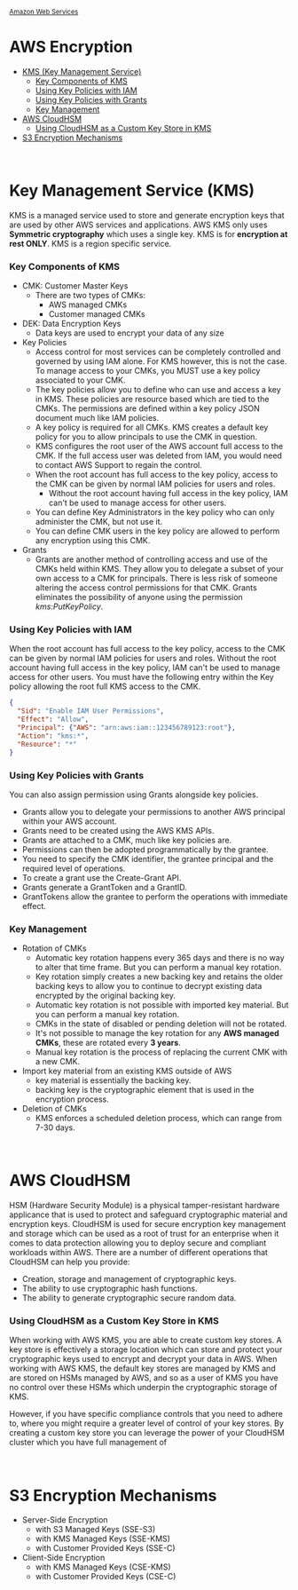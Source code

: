 <sub>[Amazon Web Services](../pages/aws.md)</sub>

# AWS Encryption

- [KMS (Key Management Service)](#key-management-service-kms)
  - [Key Components of KMS](#key-components-of-kms)
  - [Using Key Policies with IAM](#using-key-policies-with-iam)
  - [Using Key Policies with Grants](#using-key-policies-with-grants)
  - [Key Management](#key-management)
- [AWS CloudHSM](#aws-cloudhsm)
  - [Using CloudHSM as a Custom Key Store in KMS](#using-cloudhsm-as-a-custom-key-store-in-kms)
- [S3 Encryption Mechanisms](#s3-encryption-mechanisms)

<br />

# Key Management Service (KMS)

KMS is a managed service used to store and generate encryption keys that are used by other AWS services and applications. AWS KMS only uses **Symmetric cryptography** which uses a single key. KMS is for **encryption at rest ONLY**. KMS is a region specific service. 

### Key Components of KMS
- CMK: Customer Master Keys
  - There are two types of CMKs:
    - AWS managed CMKs
    - Customer managed CMKs
- DEK: Data Encryption Keys
  - Data keys are used to encrypt your data of any size
- Key Policies
  - Access control for most services can be completely controlled and governed by using IAM alone. For KMS however, this is not the case. To manage access to your CMKs, you MUST use a key policy associated to your CMK.
  - The key policies allow you to define who can use and access a key in KMS. These policies are resource based which are tied to the CMKs. The permissions are defined within a key policy JSON document much like IAM policies.
  - A key policy is required for all CMKs. KMS creates a default key policy for you to allow principals to use the CMK in question. 
  - KMS configures the root user of the AWS account full access to the CMK. If the full access user was deleted from IAM, you would need to contact AWS Support to regain the control.
  - When the root account has full access to the key policy, access to the CMK can be given by normal IAM policies for users and roles.
    - Without the root account having full access in the key policy, IAM can't be used to manage access for other users.
  - You can define Key Administrators in the key policy who can only administer the CMK, but not use it.
  - You can define CMK users in the key policy are allowed to perform any encryption using this CMK.
- Grants 
  - Grants are another method of controlling access and use of the CMKs held within KMS. They allow you to delegate a subset of your own access to a CMK for principals. There is less risk of someone altering the access control permissions for that CMK. Grants eliminates the possibility of anyone using the permission _kms:PutKeyPolicy_.

### Using Key Policies with IAM
When the root account has full access to the key policy, access to the CMK can be given by normal IAM policies for users and roles. Without the root account having full access in the key policy, IAM can't be used to manage access for other users. You must have the following entry within the Key policy allowing the root full KMS access to the CMK.
~~~json
{
  "Sid": "Enable IAM User Permissions",
  "Effect": "Allow",
  "Principal": {"AWS": "arn:aws:iam::123456789123:root"},
  "Action": "kms:*",
  "Resource": "*"
}
~~~

### Using Key Policies with Grants

You can also assign permission using Grants alongside key policies.
- Grants allow you to delegate your permissions to another AWS principal within your AWS account.
- Grants need to be created using the AWS KMS APIs.
- Grants are attached to a CMK, much like key policies are.
- Permissions can then be adopted programmatically by the grantee.
- You need to specify the CMK identifier, the grantee principal and the required level of operations.
- To create a grant use the Create-Grant API.
- Grants generate a GrantToken and a GrantID.
- GrantTokens allow the grantee to perform the operations with immediate effect.

### Key Management
- Rotation of CMKs
  - Automatic key rotation happens every 365 days and there is no way to alter that time frame. But you can perform a manual key rotation.
  - Key rotation simply creates a new backing key and retains the older backing keys to allow you to continue to decrypt existing data encrypted by the original backing key.
  - Automatic key rotation is not possible with imported key material. But you can perform a manual key rotation.
  - CMKs in the state of disabled or pending deletion will not be rotated.
  - It's not possible to manage the key rotation for any **AWS managed CMKs**, these are rotated every **3 years**.
  - Manual key rotation is the process of replacing the current CMK with a new CMK.
- Import key material from an existing KMS outside of AWS
  - key material is essentially the backing key.
  - backing key is the cryptographic element that is used in the encryption process.
- Deletion of CMKs
  - KMS enforces a scheduled deletion process, which can range from 7-30 days.

<br />

# AWS CloudHSM

HSM (Hardware Security Module) is a physical tamper-resistant hardware applicance that is used to protect and safeguard cryptographic material and encryption keys. CloudHSM is used for secure encryption key management and storage which can be used as a root of trust for an enterprise when it comes to data protection allowing you to deploy secure and compliant workloads within AWS. There are a number of different operations that CloudHSM can help you provide:
- Creation, storage and management of cryptographic keys.
- The ability to use cryptographic hash functions.
- The ability to generate cryptographic secure random data.

### Using CloudHSM as a Custom Key Store in KMS

When working with AWS KMS, you are able to create custom key stores.  A key store is effectively a storage location which can store and protect your cryptographic keys used to encrypt and decrypt your data in AWS.  When working with AWS KMS, the default key stores are managed by KMS and are stored on HSMs managed by AWS, and so as a user of KMS you have no control over these HSMs which underpin the cryptographic storage of KMS.

However, if you have specific compliance controls that you need to adhere to, where you might require a greater level of control of your key stores.  By creating a custom key store you can leverage the power of your CloudHSM cluster which you have full management of

<br />

# S3 Encryption Mechanisms

- Server-Side Encryption
  - with S3 Managed Keys (SSE-S3)
  - with KMS Managed Keys (SSE-KMS)
  - with Customer Provided Keys (SSE-C)
- Client-Side Encryption
  - with KMS Managed Keys (CSE-KMS)
  - with Customer Provided Keys (CSE-C)

<br />
